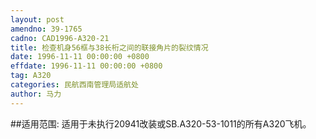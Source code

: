```yaml
---
layout: post
amendno: 39-1765
cadno: CAD1996-A320-21
title: 检查机身56框与38长桁之间的联接角片的裂纹情况
date: 1996-11-11 00:00:00 +0800
effdate: 1996-11-11 00:00:00 +0800
tag: A320
categories: 民航西南管理局适航处
author: 马力
---
```


##适用范围:
适用于未执行20941改装或SB.A320-53-1011的所有A320飞机。

